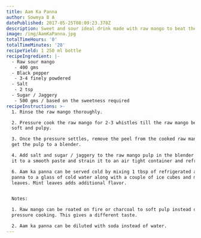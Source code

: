 ```yaml
---
title: Aam Ka Panna
author: Sowmya B A
datePublished: 2017-05-25T08:09:23.378Z
description: Sweet and sour ideal drink made with raw mango to beat the summer heat
image: /img/AamKaPanna.jpg
totalTimeHours: '0'
totalTimeMinutes: '20'
recipeYield: 1 250 ml bottle
recipeIngredient: |-
  - Raw sour mango
   - 400 gms
  - Black pepper
   - 3-4 finely powdered
  - Salt
   - 2 tsp
  - Sugar / Jaggery
   - 500 gms / based on the sweetness required
recipeInstructions: >-
  1. Rinse the raw mango thoroughly.

  2. Pressure cook the raw mango for 2-3 whistles till the raw mango becomes
  soft and pulpy.

  3. Once the pressure settles, remove the peel from the cooked raw mango and
  get the pulp to a blender.

  4. Add salt and sugar / jaggery to the raw mango pulp in the blender and blend
  it to a smooth paste and strain it to an air tight container and refrigerate.

  6. Aam ka panna can be served cold by mixing 1 tbsp of refrigerated aam ka
  panna to a glass of cold water along with a couple of ice cubes and mint
  leaves. Mint leaves adds additional flavor.


  Notes:

  1. Raw mango can be roated on fire or charcoal to soft pulp instead of
  pressure cooking. This gives a different taste.

  2. Aam ka panna can be diluted with soda instead of water.
---
```




